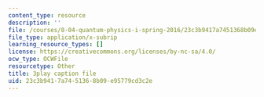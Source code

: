 ```yaml
---
content_type: resource
description: ''
file: /courses/8-04-quantum-physics-i-spring-2016/23c3b9417a7451368b09e95779cd3c2e_kefsxztSX74.vtt
file_type: application/x-subrip
learning_resource_types: []
license: https://creativecommons.org/licenses/by-nc-sa/4.0/
ocw_type: OCWFile
resourcetype: Other
title: 3play caption file
uid: 23c3b941-7a74-5136-8b09-e95779cd3c2e
---
```

